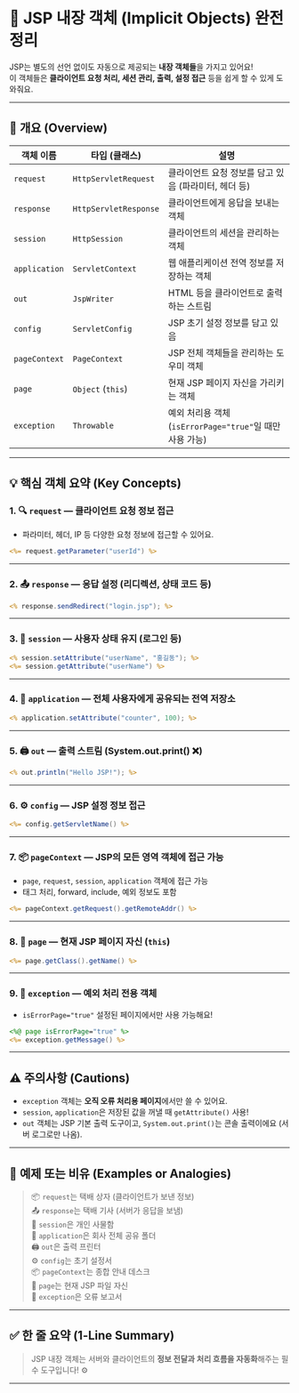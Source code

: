 # 💼 JSP 내장 객체 (Implicit Objects) 완전 정리

JSP는 별도의 선언 없이도 자동으로 제공되는 **내장 객체들**을 가지고 있어요!  
이 객체들은 **클라이언트 요청 처리, 세션 관리, 출력, 설정 접근** 등을 쉽게 할 수 있게 도와줘요.

---

## 📌 개요 (Overview)

| 객체 이름     | 타입 (클래스)         | 설명 |
|---------------|------------------------|------|
| `request`     | `HttpServletRequest`   | 클라이언트 요청 정보를 담고 있음 (파라미터, 헤더 등) |
| `response`    | `HttpServletResponse`  | 클라이언트에게 응답을 보내는 객체 |
| `session`     | `HttpSession`          | 클라이언트의 세션을 관리하는 객체 |
| `application` | `ServletContext`       | 웹 애플리케이션 전역 정보를 저장하는 객체 |
| `out`         | `JspWriter`            | HTML 등을 클라이언트로 출력하는 스트림 |
| `config`      | `ServletConfig`        | JSP 초기 설정 정보를 담고 있음 |
| `pageContext` | `PageContext`          | JSP 전체 객체들을 관리하는 도우미 객체 |
| `page`        | `Object` (`this`)      | 현재 JSP 페이지 자신을 가리키는 객체 |
| `exception`   | `Throwable`            | 예외 처리용 객체 (`isErrorPage="true"`일 때만 사용 가능) |

---

## 💡 핵심 객체 요약 (Key Concepts)

### 1. 🔍 `request` — 클라이언트 요청 정보 접근

- 파라미터, 헤더, IP 등 다양한 요청 정보에 접근할 수 있어요.
```jsp
<%= request.getParameter("userId") %>
```

---

### 2. 📤 `response` — 응답 설정 (리디렉션, 상태 코드 등)

```jsp
<% response.sendRedirect("login.jsp"); %>
```

---

### 3. 🧳 `session` — 사용자 상태 유지 (로그인 등)

```jsp
<% session.setAttribute("userName", "홍길동"); %>
<%= session.getAttribute("userName") %>
```

---

### 4. 🏢 `application` — 전체 사용자에게 공유되는 전역 저장소

```jsp
<% application.setAttribute("counter", 100); %>
```

---

### 5. 🖨 `out` — 출력 스트림 (System.out.print() ❌)

```jsp
<% out.println("Hello JSP!"); %>
```

---

### 6. ⚙ `config` — JSP 설정 정보 접근

```jsp
<%= config.getServletName() %>
```

---

### 7. 📦 `pageContext` — JSP의 모든 영역 객체에 접근 가능

- `page`, `request`, `session`, `application` 객체에 접근 가능
- 태그 처리, forward, include, 예외 정보도 포함

```jsp
<%= pageContext.getRequest().getRemoteAddr() %>
```

---

### 8. 📄 `page` — 현재 JSP 페이지 자신 (`this`)

```jsp
<%= page.getClass().getName() %>
```

---

### 9. 🚨 `exception` — 예외 처리 전용 객체

- `isErrorPage="true"` 설정된 페이지에서만 사용 가능해요!

```jsp
<%@ page isErrorPage="true" %>
<%= exception.getMessage() %>
```

---

## ⚠ 주의사항 (Cautions)

- `exception` 객체는 **오직 오류 처리용 페이지**에서만 쓸 수 있어요.
- `session`, `application`은 저장된 값을 꺼낼 때 `getAttribute()` 사용!
- `out` 객체는 JSP 기본 출력 도구이고, `System.out.print()`는 콘솔 출력이에요 (서버 로그로만 나옴).

---

## 🧪 예제 또는 비유 (Examples or Analogies)

> 📦 `request`는 택배 상자 (클라이언트가 보낸 정보)  
> 📤 `response`는 택배 기사 (서버가 응답을 보냄)  
> 🧳 `session`은 개인 사물함  
> 🏢 `application`은 회사 전체 공유 폴더  
> 🖨 `out`은 출력 프린터  
> ⚙ `config`는 초기 설정서  
> 📦 `pageContext`는 종합 안내 데스크  
> 📄 `page`는 현재 JSP 파일 자신  
> 🚨 `exception`은 오류 보고서

---

## ✅ 한 줄 요약 (1-Line Summary)

> JSP 내장 객체는 서버와 클라이언트의 **정보 전달과 처리 흐름을 자동화**해주는 필수 도구입니다! ⚙️

---
